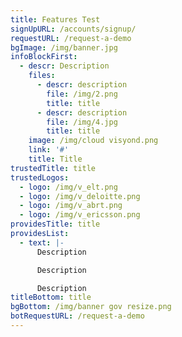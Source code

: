 ```yaml
---
title: Features Test
signUpURL: /accounts/signup/
requestURL: /request-a-demo
bgImage: /img/banner.jpg
infoBlockFirst:
  - descr: Description
    files:
      - descr: description
        file: /img/2.png
        title: title
      - descr: description
        file: /img/4.jpg
        title: title
    image: /img/cloud visyond.png
    link: '#'
    title: Title
trustedTitle: title
trustedLogos:
  - logo: /img/v_elt.png
  - logo: /img/v_deloitte.png
  - logo: /img/v_abrt.png
  - logo: /img/v_ericsson.png
providesTitle: title
providesList:
  - text: |-
      Description

      Description

      Description
titleBottom: title
bgBottom: /img/banner gov resize.png
botRequestURL: /request-a-demo
---
```


